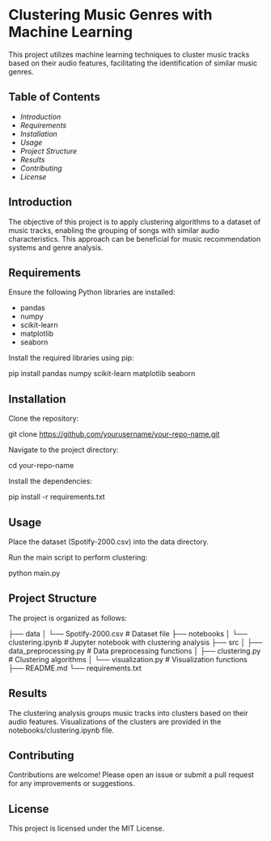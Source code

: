 # Clustering Music Genres with Machine Learning

This project utilizes machine learning techniques to cluster music tracks based on their audio features, facilitating the identification of similar music genres.

## Table of Contents

* *Introduction*
* *Requirements*
* *Installation*
* *Usage*
* *Project Structure*
* *Results*
* *Contributing*
* *License*
  
## Introduction
The objective of this project is to apply clustering algorithms to a dataset of music tracks, enabling the grouping of songs with similar audio characteristics. This approach can be beneficial for music recommendation systems and genre analysis.

## Requirements

Ensure the following Python libraries are installed:
* pandas
* numpy
* scikit-learn
* matplotlib
* seaborn
  
Install the required libraries using pip:
>
pip install pandas numpy scikit-learn matplotlib seaborn
>

## Installation
Clone the repository:
>
git clone https://github.com/yourusername/your-repo-name.git
>

Navigate to the project directory:
>
cd your-repo-name
>

Install the dependencies:
>
pip install -r requirements.txt
>

## Usage

Place the dataset (Spotify-2000.csv) into the data directory.

Run the main script to perform clustering:
>
python main.py
>

## Project Structure

The project is organized as follows:

├── data
│   └── Spotify-2000.csv   # Dataset file
├── notebooks
│   └── clustering.ipynb   # Jupyter notebook with clustering analysis
├── src
│   ├── data_preprocessing.py   # Data preprocessing functions
│   ├── clustering.py           # Clustering algorithms
│   └── visualization.py        # Visualization functions
├── README.md
└── requirements.txt

## Results
The clustering analysis groups music tracks into clusters based on their audio features. Visualizations of the clusters are provided in the notebooks/clustering.ipynb file.

## Contributing
Contributions are welcome! Please open an issue or submit a pull request for any improvements or suggestions.

## License
This project is licensed under the MIT License.
